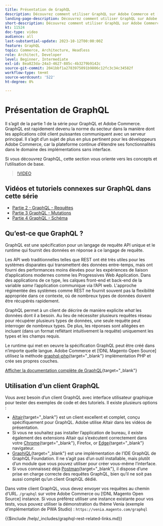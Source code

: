 ```yaml
---
title: Présentation de GraphQL
description: Découvrez comment utiliser GraphQL sur Adobe Commerce et [!DNL Magento Open Source]. Utilisation des appels GraphQL GET et POST pour Adobe Commerce et [!DNL Magento Open Source].
landing-page-description: Découvrez comment utiliser GraphQL sur Adobe Commerce et [!DNL Magento Open Source]. Utilisation des appels GraphQL GET et POST pour Adobe Commerce et [!DNL Magento Open Source].
short-description: Découvrez comment utiliser GraphQL sur Adobe Commerce et [!DNL Magento Open Source]. Utilisation des appels GraphQL GET et POST pour Adobe Commerce et [!DNL Magento Open Source].
kt: 11524
doc-type: video
audience: all
last-substantial-update: 2023-10-12T00:00:00Z
feature: GraphQL
topic: Commerce, Architecture, Headless
role: Architect, Developer
level: Beginner, Intermediate
exl-id: 8ea823da-24a3-4627-885c-4b3279b9142c
source-git-commit: 2041bbf1a2783975091b9806c12fc3c34c34582f
workflow-type: tm+mt
source-wordcount: '522'
ht-degree: 0%

---
```


# Présentation de GraphQL

Il s’agit de la partie 1 de la série pour GraphQL et Adobe Commerce. GraphQL est rapidement devenu la norme du secteur dans la manière dont les applications côté client puissantes communiquent avec un serveur principal. Il s’agit d’un sujet de plus en plus pertinent pour les développeurs Adobe Commerce, car la plateforme continue d’étendre ses fonctionnalités dans le domaine des implémentations sans interface.

Si vous découvrez GraphQL, cette section vous oriente vers les concepts et l’utilisation de base.

>[!VIDEO](https://video.tv.adobe.com/v/3424117?learn=on)

## Vidéos et tutoriels connexes sur GraphQL dans cette série

* [Partie 2 - GraphQL - Requêtes](../graphql-rest/graphql-queries.md)
* [Partie 3 GraphQL - Mutations](../graphql-rest/graphql-mutations.md)
* [Partie 4 GraphQL - Schéma](../graphql-rest/graphql-schema.md)

## Qu’est-ce que GraphQL ?

GraphQL est une spécification pour un langage de requête API unique et le runtime qui fournit des données en réponse à ce langage de requête.

Les API web traditionnelles telles que REST ont été très utiles pour les systèmes disparates qui transmettent des données entre-temps, mais ont fourni des performances moins élevées pour les expériences de liaison d’applications modernes comme les Progressives Web Application. Dans des applications de ce type, les calques front-end et back-end de la variable _same_ l’application communique via l’API web. L&#39;approche régimentée des systèmes comme REST ne fournit souvent pas la flexibilité appropriée dans ce contexte, où de nombreux types de données doivent être récupérés rapidement.

GraphQL permet à un client de décrire de manière explicite _what_ les données dont il a besoin. Au lieu de nécessiter plusieurs requêtes réseau pour récupérer plusieurs types de données, une seule requête peut interroger de nombreux types. De plus, les réponses sont allégées en incluant (dans un format reflétant intuitivement la requête) uniquement les types et les champs requis.

Le runtime qui met en oeuvre la spécification GraphQL peut être créé dans n’importe quelle langue. Adobe Commerce et [!DNL Magento Open Source] utilisez la méthode
[graphql-php](https://webonyx.github.io/graphql-php/){target="_blank"} implémentation PHP et crée ses propres couches.

[Afficher la documentation complète de GraphQL](https://graphql.org/learn){target="_blank"}

## Utilisation d’un client GraphQL

Vous avez besoin d’un client GraphQL avec interface utilisateur graphique pour tester des exemples de code et des tutoriels. Il existe plusieurs options :

* [Altair](https://altairgraphql.dev/){target="_blank"} est un client excellent et complet, conçu spécifiquement pour GraphQL. Adobe utilise Altair dans les vidéos de présentation.
* Si vous ne souhaitez pas installer l’application de bureau, il existe également des extensions Altair qui s’exécutent correctement dans votre
  [Chrome](https://chrome.google.com/webstore/detail/altair-graphql-client/flnheeellpciglgpaodhkhmapeljopja){target="_blank"}, Firefox, or [Edge](https://microsoftedge.microsoft.com/addons/detail/altair-graphql-client/kpggioiimijgcalmnfnalgglgooonopa){target="_blank"} navigateur.
* [GraphiQL](https://github.com/graphql/graphiql/tree/main/packages/graphiql){target="_blank"} est une implémentation de l’IDE GraphQL de GraphQL Foundation. Il ne s’agit pas d’un outil installable, mais plutôt d’un module que vous pouvez utiliser pour créer vous-même l’interface.
* Si vous connaissez déjà [Postman](https://www.postman.com/){target="_blank"}, il dispose d’une prise en charge correcte des requêtes GraphQL, bien qu’il ne soit pas aussi complet qu’un client GraphQL dédié.

Dans votre client GraphQL, vous devez envoyer vos requêtes au chemin d’URL. `/graphql` sur votre Adobe Commerce ou [!DNL Magento Open Source] instance. Si vous préférez utiliser une instance existante pour vos tests, vous pouvez utiliser la démonstration du thème Venia (exemple d’implémentation de PWA Studio) : `https://venia.magento.com/graphql`

{{$include /help/_includes/graphql-rest-related-links.md}}
